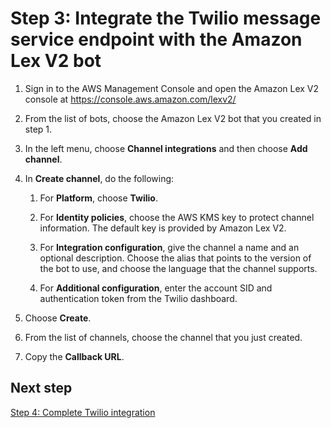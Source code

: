 # Step 3: Integrate the Twilio message service endpoint with the Amazon Lex V2 bot<a name="twilio-step-3"></a>

1. Sign in to the AWS Management Console and open the Amazon Lex V2 console at [ https://console\.aws\.amazon\.com/lexv2/ ](https://console.aws.amazon.com/https://console.aws.amazon.com/lexv2/)

1. From the list of bots, choose the Amazon Lex V2 bot that you created in step 1\.

1. In the left menu, choose **Channel integrations** and then choose **Add channel**\.

1. In **Create channel**, do the following:

   1. For **Platform**, choose **Twilio**\.

   1. For **Identity policies**, choose the AWS KMS key to protect channel information\. The default key is provided by Amazon Lex V2\.

   1. For **Integration configuration**, give the channel a name and an optional description\. Choose the alias that points to the version of the bot to use, and choose the language that the channel supports\.

   1. For **Additional configuration**, enter the account SID and authentication token from the Twilio dashboard\.

1. Choose **Create**\.

1. From the list of channels, choose the channel that you just created\.

1. Copy the **Callback URL**\.

## Next step<a name="step-3-next"></a>

[Step 4: Complete Twilio integration](twilio-step-4.md)